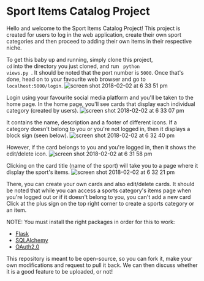 # Sport Items Catalog Project


Hello and welcome to the Sport Items Catalog Project! This project is created for users to log in the web application, create their own sport categories and then proceed to adding their own items in their respective niche.

To get this baby up and running, simply clone this project, <code> cd</code> into the directory you just cloned, and run <code> python views.py </code>. It should be noted that the port number is <code>5000</code>. Once that's done, head on to your favourite web browser and go to <code>localhost:5000/login</code>. 
![screen shot 2018-02-02 at 6 33 51 pm](https://user-images.githubusercontent.com/5374699/35759523-340bc8a4-0848-11e8-9319-d8474452ba94.png)

Login using your favourite social media platform and you'll be taken to the home page. In the home page, you'll see cards that display each individual category (created by users).
![screen shot 2018-02-02 at 6 33 07 pm](https://user-images.githubusercontent.com/5374699/35759521-32fb13ac-0848-11e8-81fa-4f774f594c5c.png)

It contains the name, description and a footer of different icons. If a category doesn't belong to you or you're not logged in, then it displays a block sign (seen below).
![screen shot 2018-02-02 at 6 32 40 pm](https://user-images.githubusercontent.com/5374699/35759520-308f58bc-0848-11e8-8ec3-4901179440fd.png)

However, if the card belongs to you and you're logged in, then it shows the edit/delete icon.
![screen shot 2018-02-02 at 6 31 58 pm](https://user-images.githubusercontent.com/5374699/35759515-2caacba0-0848-11e8-868b-68f9ae9d6261.png)

Clicking on the card title (name of the sport) will take you to a page where it display the sport's items. 
![screen shot 2018-02-02 at 6 32 21 pm](https://user-images.githubusercontent.com/5374699/35759519-305bf7c4-0848-11e8-88d6-16ea8ca9e4d2.png)

There, you can create your own cards and also edit/delete cards. It should be noted that while you can access a sports category's items page when you're logged out or if it doesn't belong to you, you can't add a new card 
Click at the plus sign on the top right corner to create a sports category or an item.



NOTE: You must install the right packages in order for this to work:
<ul>
  <li><a href="https://pypi.python.org/pypi/Flask">Flask</a></li>
  <li><a href="https://www.sqlalchemy.org/download.html"> SQLAlchemy </a> </li>
  <li><a href="https://github.com/google/oauth2client"> OAuth2.0</a></li>
</ul>


This repository is
meant to be open-source, so you can fork it, make your own modifications and request to pull it back. We can then discuss whether it is a good feature to be uploaded, or not!
